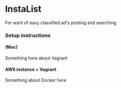 # InstaList
For want of easy classified ad's posting and searching

### Setup instructions
#### (Mac)
Something here about Vagrant


#### AWS instance + Vagrant
Something about Docker here
